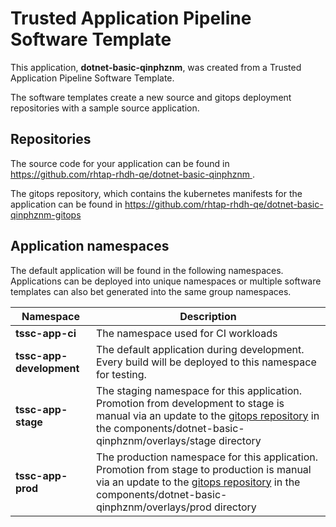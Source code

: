 # Trusted Application Pipeline Software Template

This application, **dotnet-basic-qinphznm**, was created from a Trusted Application Pipeline Software Template.

The software templates create a new source and gitops deployment repositories with a sample source application. 

## Repositories

The source code for your application can be found in [https://github.com/rhtap-rhdh-qe/dotnet-basic-qinphznm ](https://github.com/rhtap-rhdh-qe/dotnet-basic-qinphznm ).
 
The gitops repository, which contains the kubernetes manifests for the application can be found in 
[https://github.com/rhtap-rhdh-qe/dotnet-basic-qinphznm-gitops ](https://github.com/rhtap-rhdh-qe/dotnet-basic-qinphznm-gitops ) 

## Application namespaces 

The default application will be found in the following namespaces. Applications can be deployed into unique namespaces or multiple software templates can also bet generated into the same group namespaces.  

|  Namespace   |  Description   |  
| -------- | -------- |
| **tssc-app-ci** | The namespace used for CI workloads |
| **tssc-app-development** | The default application during development. Every build will be deployed to this namespace for testing. |
| **tssc-app-stage** | The staging namespace for this application. Promotion from development to stage is manual via an update to the [gitops repository](https://github.com/rhtap-rhdh-qe/dotnet-basic-qinphznm-gitops ) in the components/dotnet-basic-qinphznm/overlays/stage directory |
| **tssc-app-prod** | The production namespace for this application. Promotion from stage to production is manual via an update to the [gitops repository](https://github.com/rhtap-rhdh-qe/dotnet-basic-qinphznm-gitops ) in the components/dotnet-basic-qinphznm/overlays/prod directory |